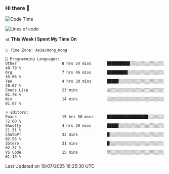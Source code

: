 ### Hi there 👋

<!--
**nicehiro/nicehiro** is a ✨ _special_ ✨ repository because its `README.md` (this file) appears on your GitHub profile.

Here are some ideas to get you started:

- 🔭 I’m currently working on ...
- 🌱 I’m currently learning ...
- 👯 I’m looking to collaborate on ...
- 🤔 I’m looking for help with ...
- 💬 Ask me about ...
- 📫 How to reach me: ...
- 😄 Pronouns: ...
- ⚡ Fun fact: ...
-->

<!--START_SECTION:waka-->
![Code Time](http://img.shields.io/badge/Code%20Time-790%20hrs%206%20mins-blue)

![Lines of code](https://img.shields.io/badge/From%20Hello%20World%20I%27ve%20Written-1.7%20million%20lines%20of%20code-blue)

📊 **This Week I Spent My Time On** 

```text
🕑︎ Time Zone: Asia/Hong_Kong

💬 Programming Languages: 
Other                    8 hrs 54 mins       ██████████░░░░░░░░░░░░░░░   40.79 % 
Org                      7 hrs 46 mins       █████████░░░░░░░░░░░░░░░░   35.66 % 
TeX                      4 hrs 30 mins       █████░░░░░░░░░░░░░░░░░░░░   20.67 % 
Emacs Lisp               23 mins             ░░░░░░░░░░░░░░░░░░░░░░░░░   01.78 % 
Nix                      14 mins             ░░░░░░░░░░░░░░░░░░░░░░░░░   01.07 % 

🔥 Editors: 
Emacs                    15 hrs 50 mins      ██████████████████░░░░░░░   72.60 % 
Ghostty                  4 hrs 39 mins       █████░░░░░░░░░░░░░░░░░░░░   21.31 % 
ChatGPT                  33 mins             █░░░░░░░░░░░░░░░░░░░░░░░░   02.53 % 
Zotero                   31 mins             █░░░░░░░░░░░░░░░░░░░░░░░░   02.37 % 
VS Code                  15 mins             ░░░░░░░░░░░░░░░░░░░░░░░░░   01.19 % 
```


 Last Updated on 10/07/2025 16:25:30 UTC
<!--END_SECTION:waka-->
